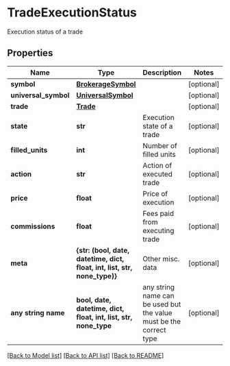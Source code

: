 # TradeExecutionStatus

Execution status of a trade

## Properties
Name | Type | Description | Notes
------------ | ------------- | ------------- | -------------
**symbol** | [**BrokerageSymbol**](BrokerageSymbol.md) |  | [optional] 
**universal_symbol** | [**UniversalSymbol**](UniversalSymbol.md) |  | [optional] 
**trade** | [**Trade**](Trade.md) |  | [optional] 
**state** | **str** | Execution state of a trade | [optional] 
**filled_units** | **int** | Number of filled units | [optional] 
**action** | **str** | Action of executed trade | [optional] 
**price** | **float** | Price of execution | [optional] 
**commissions** | **float** | Fees paid from executing trade | [optional] 
**meta** | **{str: (bool, date, datetime, dict, float, int, list, str, none_type)}** | Other misc. data | [optional] 
**any string name** | **bool, date, datetime, dict, float, int, list, str, none_type** | any string name can be used but the value must be the correct type | [optional]

[[Back to Model list]](../README.md#documentation-for-models) [[Back to API list]](../README.md#documentation-for-api-endpoints) [[Back to README]](../README.md)


